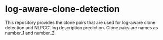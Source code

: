 # log-aware-clone-detection

This repository provides the clone pairs that are used for log-aware clone detection and NLPCC' log description prediction. 
Clone pairs are names as number_1 and number_2. 
